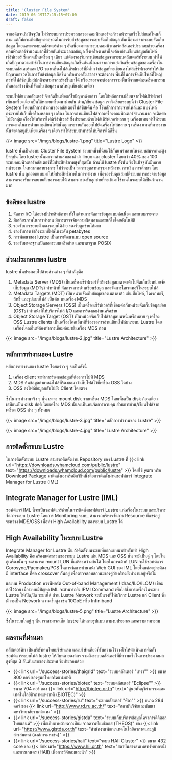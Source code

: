 ```yaml
---
title: 'Cluster File System'
date: 2019-06-19T17:15:15+07:00
draft: false
---
```


จากอดีตจนถึงปัจจุบัน ไม่ว่าระบบการประมวลผลของคอมพิวเตอร์จะก้าวหน้ารวดเร็วไปสักแค่ใหนก็ตาม แต่ก็มักจะเกิดปัญหาคอขวดในการรับส่งข้อมูลของระบบจัดเก็บข้อมูล อันเนื่องมาจากระบบจัดเก็บข้อมูล โดยเฉพาะระบบคลัสเตอร์ต่าง ๆ อันเนื่องมาจากระบบคอมพิวเตอร์คลัสเตอร์ประกอบด้วยเครื่องคอมพิวเตอร์จำนวนมากที่ช่วยกันประมวลผลข้อมูล ซึ่งเครื่องเหล่านี้จะต้องอ่านเขียนข้อมูลกับไฟล์เซิร์ฟเวอร์ ซึ่งอาจเป็นเครื่อง ๆ เดียว แต่ต้องรองรับการเขียนข้อมูลจากระบบคลัสเตอร์ทั้งระบบ ทำให้เกิดปัญหาความล่าช้าในการอ่านเขียนข้อมูลเกิดขึ้นอันเนื่องมาจากการแย่งกันเขียนข้อมูลของเครื่องในระบบคลัสเตอร์และ I/O ของเครื่องไฟล์เซิร์ฟเวอร์ที่มีต่ำกว่าข้อมูลที่จะเขียนลงไฟล์เซิร์ฟเวอร์ทำให้เกิดปัญหาคอขวดในการรับส่งข้อมูลเกิดขึ้น หรือบางครั้งเราอาจจะต้องการ พื้นที่ในการจัดเก็บไฟล์ที่ใหญ่กว่าที่ไฟล์ซิสเต็มส์ปกติจะสามารถสร้างขึ้นมาได้ หรือเราอาจจะต้องการรวมพื้นที่จากแต่ละเครื่องมารวมกันและสร้างพื้นที่จัดเก็บ ข้อมูลขนาดใหญ่เพียงก้อนเดียว

ระบบไฟล์แบบคลัสเตอร์ จึงเกิดขึ้นเพื่อแก้ไขปัญหาดังกล่าว โดยใช้หลักการเปลี่ยนจากไฟล์เซิร์ฟเวอร์เพียงเครื่องเดียวเป็นใช้หลายเครื่องมาช่วยกัน อ่าน/เขียน ข้อมูล เราจึงเรียกระบบนี้ว่า Cluster File System โดยหลักการทำงานของคลัสเตอร์ไฟล์ซิสเต็ม คือ ใช้หลักการกระจายไฟล์และ แบ่งไฟล์กระจายไปเก็บที่เครื่องหลาย ๆ เครื่อง ในการอ่านเขียนไฟล์จากเครื่องคอมพิวเตอร์จำนวนมาก จะติดต่อไปยังกลุ่มเครื่องให้บริการไฟล์เซิร์ฟเวอร์ ซึ่งประกอบด้วยไฟล์เซิร์ฟเวอร์หลาย ๆ เครื่องแทน ทำให้ระบบภาระงานในการอ่านและเขียนไฟล์นั้นถูกกระจายกันออกไปยังเครื่องไฟล์หลาย ๆ เครื่อง แทนที่ภาระงานนั้นจะตกอยู่กับเพียงเครื่อง ๆ เดียว ทำให้ระบบสามารถให้บริการได้ดีขึ้น

{{< image src="/imgs/blogs/lustre-1.png" title="Lustre Logo" >}}

lustre นั้นเป็นระบบ Cluster File System ระบบหนึ่งที่นิยมใช้กันแพร่หลายในระบบสมรรถนะสูงปัจจุบัน โดย lustre นั้นมาจากคำผสมของคำว่า linux และ cluster โดยกว่า 40% ของ 100 ระบบคอมพิวเตอร์คลัสเตอร์ที่มีประสิทธิภาพสูงที่สุดนั้น ล้วนใช้ lustre ทั้งนั้น ซึ่งในปัจจุบันมีหลายหน่วยงาน ในหลากหลายวงการ ไม่ว่าจะเป็น วงการอุตสาหกรรม พลังงาน การเงิน การศึกษา โดย lustre นั้น ถูกออกแบบมาให้มีประสิทธิภาพในการทำงาน เพื่อรองรับคุณสมบัติระบบการกระจายข้อมูล สามารถรองรับการขยายตัวของระบบได้ สามารถรองรับลูกข่ายที่จะเข้ามาใช้งานในระบบได้เป็นจำนวนมาก

## ข้อดีของ lustre

1. จัดการ I/O ได้อย่างมีประสิทธิภาพ ทั้งในด้านการจัดการข้อมูลแบบต่อเนื่อง และแบบกระจาย
2. มีเสถียรภาพในการทำงาน มีการตรวจจับความผิดพลาดและแก้ไขโดยอัตโนมัติ
3. รองรับการขยายตัวของระบบได้ง่าย รองรับลูกข่ายได้มาก
4. รองรับการเข้าถึงระบบไฟล์ในระดับ petabytes
5. การพัฒนาของ lustre เป็นการพัฒนาแบบ open source
6. รองรับมาตรฐานเปิดของระบบเครือข่าย และมาตรฐาน POSIX

## ส่วนประกอบของ lustre

lustre นั้นประกอบไปด้วยส่วนต่าง ๆ ที่สำคัญคือ

1. Metadata Server (MDS) เป็นเครื่องเซิร์ฟเวอร์ที่สร้างข้อมูลเมตาดาต้าไปจัดเก็บยังหน่วยจัดเก็บข้อมูล (MDTs) ทำหน้าที่ จัดการ การอ่านเขียนข้อมูล และจัดการไดเรคทอรีในระบบไฟล์
2. Metadata Targets (MDT) เป็นหน่วยจัดเก็บข้อมูลของเมตาดาต้า เช่น ชื่อไฟล์, ไดเรกทอรี, สิทธิ์ และรูปแบบไฟล์ เป็นต้น บนเครื่อง MDS
3. Object Storage Servers (OSS) เป็นเครื่องเซิร์ฟเวอร์ที่เชื่อมต่อกับหน่วยจัดเก็บข้อมูลย่อย (OSTs) ทำหน้าที่ให้บริการไฟล์ I/O และการร้องขอผ่านเครือข่าย
4. Object Storage Target (OST) เป็นหน่วยจัดเก็บไฟล์ข้อมูลบนหนึ่งหรือหลาย ๆ เครื่อง OSS Lustre clients เป็นเครื่องไคลเอ็นท์ที่ร้องขอการอ่านเขียนไฟล์บนระบบ Lustre โดยเครื่องไคลเอ็นท์ต้องทำการเชื่อมต่อมายังเครือง MDS ก่อน

{{< image src="/imgs/blogs/lustre-2.jpg" title="Lustre Architecture" >}}

## หลักการทำงานของ Lustre

หลักการทำงานของ lustre โดยคร่าว ๆ จะเป็นดังนี้

1. เครื่อง client จะทำการร้องขอข้อมูลที่ต้องการไปที MDS
2. MDS ค้นข้อมูลตำแหน่งไฟล์ที่ร้องขอมาว่าเก็บไฟล์ไว้ที่เครื่อง OSS ใดบ้าง
3. OSS ส่งไฟล์ข้อมูลกลับไปยัง Client โดยตรง

ซึ่งในการทำงานจริง ๆ นั้น เราจะ mount disk จากเครื่อง MDS โดยเห็นเป็น disk ก้อนเดียว เสมือนเป็น disk ปกติ โดยเครื่อง MDS นั้นจะเป็นคนจัดการควบคุม ส่วนการอ่าน/เขียนไฟล์จากเครื่อง OSS ต่าง ๆ ทั้งหมด

{{< image src="/imgs/blogs/lustre-3.jpg" title="หลักการทำงานของ Lustre" >}}

{{< image src="/imgs/blogs/lustre-4.jpg" title="Lustre Architecture" >}}

## การติดตั้งระบบ Lustre

ในการติดตั้งระบบ Lustre สามารถติดตั้งผ่าน Repository ของ Lustre ที่ {{< link url="https://downloads.whamcloud.com/public/lustre" text="https://downloads.whamcloud.com/public/lustre" >}} โดยใช้ yum หรือ Download Package มาติดตั้งเองหรืออีกวิธีหนึ่งคือการติดตั้งผ่านซอฟต์แวร์ Integrate Manager for Lustre (IML)

## Integrate Manager for Lustre (IML)

ซอฟต์แวร์ IML นี้จะเป็นซอฟต์แวร์ช่วยในการติดตั้งซอฟต์แวร์ Lustre แก่เครื่องในระบบ และบริหารจัดการระบบ Lustre โดยการ Monitoring ระบบ, สามารถบริหารจัดการ Resource ที่แชร์อยู่ระหว่าง MDS/OSS เพื่อทำ High Availability ของระบบ Lustre ได้

## High Availability ในระบบ Lustre

Integrate Manager for Lustre นั้น ถ้าติดตั้งบนระบบที่ออกแบบมาสำหรับทำ High Availability คือเครื่องแต่ละส่วนของระบบ Lustre เช่น MDS และ OSS นั้น จะมีเป็นคู่ ๆ โดยในคู่เครื่องนั้น ๆ จะสามารถ mount LUN ที่แชร์ระหว่างกันได้ โดยในการเม้าท์ LUN จะใช้ซอฟต์แวร์ Corosync/Pacmaker/PCS ในการจัดการผ่านหน้า Web GUI ของ IML โดยในแต่ละคู่จะต้องมี interface ที่ต่อ crossover กันอยู่ เพื่อตรวจสอบสถานะของคู่ว่าเครื่องยังทำงานอยู่หรือไม่

และบน Production ควรมีพอร์ต Out-of-band Management (Idrac/ILO/ILOM) เชื่อมต่อไว้ด้วย เมื่อระบบมีปัญหา IML จะสามารถยิง IPMI Command เพื่อไปสั่งการเครื่องในระบบ Lustre ให้เปิด,ปิด ระบบได้ ส่วน Lustre Network จะเป็นวงที่ให้บริการ Lustre แก่ Client ซึ่งมักจะเป็น Network ความเร็วสูง เช่น 10GbE หรือ Infiniband

{{< image src="/imgs/blogs/lustre-5.png" title="Lustre Architecture" >}}

ซึ่งในระบบใหญ่ ๆ นั้น เราสามารถเซ็ต lustre ได้หลายรูปแบบ ตามงบประมาณและความเหมาะสม

## ผลงานที่ผ่านมา

คลัสเตอร์คิท เป็นบริษัทคนไทยบริษัทแรก และบริษัทเดียวที่รับความไว้วางใจให้ดำเนินการติดตั้งซอฟต์แวร์ระบบไฟล์ lustre ให้กับหลายองค์กร รวมถึงระบบคลัสเตอร์ที่มีความเร็วในการประมวลผลสูงที่สุด 3 อันดับแรกของประเทศ ซึ่งประกอบด้วย

- {{< link url="/success-stories/thaigrid" text="ระบบคลัสเตอร์ \"เทรา\"" >}} ขนาด 800 คอร์ ของศูนย์ไทยกริดแห่งชาติ
- {{< link url="/success-stories/biotec" text="ระบบคลัสเตอร์ \"Eclipse\"" >}} ขนาด 704 คอร์ ของ {{< link url="http://biotec.or.th" text="ศูนย์พันธุวิศวกรรมและเทคโนโลยีชีวภาพแห่งชาติ (BIOTEC)" >}}
- {{< link url="/success-stories/ru" text="ระบบคลัสเตอร์ \"ศิลา\"" >}} ขนาด 284 คอร์ ของ {{< link url="http://www.rd.ru.ac.th/" text="สถาบันวิจัยและพัฒนา มหาวิทยาลัยรามคำแหง" >}}
- {{< link url="/success-stories/gistda" text="ระบบเก็บบริการข้อมูลโครงการดิจิตอลไทยแลนด์" >}} เพื่อเก็บภาพถ่ายดาวเทียม จากดาวเทียมธีออส (THEOS)" ของ {{< link url="https://www.gistda.or.th" text="สำนักงานพัฒนาเทคโนโลยีอวกาศและภูมิสารสนเทศ (องค์การมหาชน)" >}}
- {{< link url="/success-stories/haii" text="ระบบ HAII Cluster" >}} ขนาด 432 core ของ {{< link url="https://www.hii.or.th" text="สถาบันสารสนเทศทรัพยากรน้ำและการเกษตร (HAII) เพื่อการวิจัยลมและน้ำ" >}}
